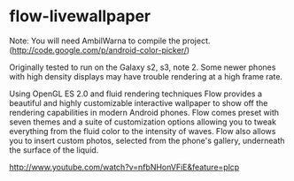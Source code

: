 flow-livewallpaper
==================

Note: You will need AmbilWarna to compile the project. (http://code.google.com/p/android-color-picker/)

Originally tested to run on the Galaxy s2, s3, note 2. Some newer phones with high density displays may have trouble rendering at a high frame rate.

Using OpenGL ES 2.0 and fluid rendering techniques Flow provides a beautiful and highly customizable interactive wallpaper to show off the rendering capabilities in modern Android phones. Flow comes preset with seven themes and a suite of customization options allowing you to tweak everything from the fluid color to the intensity of waves. Flow also allows you to insert custom photos, selected from the phone's gallery, underneath the surface of the liquid.

http://www.youtube.com/watch?v=nfbNHonVFiE&feature=plcp

